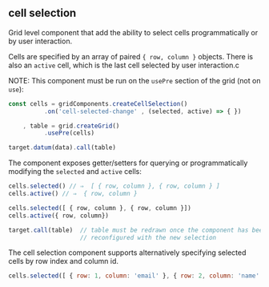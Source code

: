## cell selection

Grid level component that add the ability to select cells programmatically or by user interaction.

Cells are specified by an array of paired `{ row, column }` objects.
There is also an `active` cell, which is the last cell selected by user interaction.c

NOTE: This component must be run on the `usePre` section of the grid (not on `use`):

```javascript
const cells = gridComponents.createCellSelection()
          .on('cell-selected-change' , (selected, active) => { })

    , table = grid.createGrid()
          .usePre(cells)

target.datum(data).call(table)
```

The component exposes getter/setters for querying or programmatically modifying the `selected` and `active` cells:

```javascript
cells.selected() // ⇒  [ { row, column }, { row, column } ]
cells.active() // ⇒  { row, column }

cells.selected([ { row, column }, { row, column }])
cells.active({ row, column})

target.call(table)  // table must be redrawn once the component has been
                    // reconfigured with the new selection
```

The cell selection component supports alternatively specifying selected cells by row index and column id.

```javascript
cells.selected([ { row: 1, column: 'email' }, { row: 2, column: 'name' } ])
```
